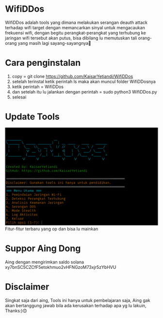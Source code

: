 # WifiDDos
WifiDDos adalah tools yang dimana melakukan serangan deauth attack terhadap wifi target dengan memancarkan sinyal untuk mengacaukan frekuensi wifi, dengan begitu perangkat-perangkat yang terhubung ke jaringan wifi tersebut akan putus, bisa dibilang lu memutuskan tali orang-orang yang masih lagi sayang-sayangnya👀

# Cara penginstalan
1. copy = git clone https://github.com/KaisarYetiandi/WifiDDos
3. setelah terinstal ketik perintah ls maka akan muncul folder WifiDDosnya
4. ketik perintah = WifiDDos
5. dan setelah itu lu jalankan dengan perintah = sudo python3 WifiDDos.py
6. selesai

# Update Tools
![alt text](https://github.com/KaisarYetiandi/WifiDDos/blob/main/UpdateWifiDDos.png?raw=true) 
Fitur-fitur terbaru yang op dan bisa lu mainkan
# Suppor Aing Dong
Aing dengan mengirimkan saldo solana xy7bnSC5CZCfF5etokhmuo2vHFNGzoM73xjr5zYbHVU

# Disclaimer
Singkat saja dari aing, Tools ini hanya untuk pembelajaran saja, Aing gak akan bertanggung jawab bila ada kerusakan terhadap apa yg lu lakuin,
Thanks:)😊

